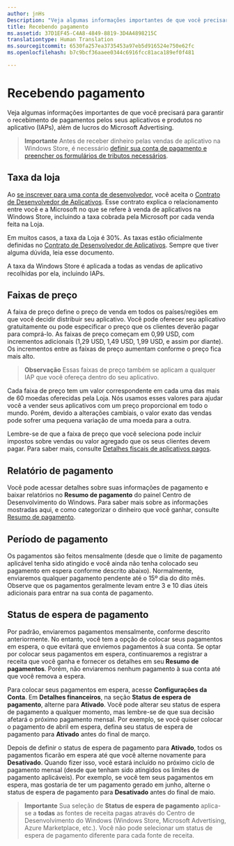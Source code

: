 ```yaml
---
author: jnHs
Description: "Veja algumas informações importantes de que você precisará para garantir o recebimento de pagamentos pelos seus aplicativos e produtos no aplicativo (IAPs), além de lucros do Microsoft Advertising."
title: Recebendo pagamento
ms.assetid: 37D1EF45-C4A8-4849-8819-3D4A4898215C
translationtype: Human Translation
ms.sourcegitcommit: 6530fa257ea3735453a97eb5d916524e750e62fc
ms.openlocfilehash: b7c9bcf36aaee0344c6916fcc81aca189ef0f481

---
```


# Recebendo pagamento
Veja algumas informações importantes de que você precisará para garantir o recebimento de pagamentos pelos seus aplicativos e produtos no aplicativo (IAPs), além de lucros do Microsoft Advertising.

> **Importante**  Antes de receber dinheiro pelas vendas de aplicativo na Windows Store, é necessário [definir sua conta de pagamento e preencher os formulários de tributos necessários](setting-up-your-payout-account-and-tax-forms.md).

## Taxa da loja

Ao [se inscrever para uma conta de desenvolvedor](http://go.microsoft.com/fwlink/p/?LinkID=615100), você aceita o [Contrato de Desenvolvedor de Aplicativos](https://msdn.microsoft.com/library/windows/apps/hh694058). Esse contrato explica o relacionamento entre você e a Microsoft no que se refere à venda de aplicativos na Windows Store, incluindo a taxa cobrada pela Microsoft por cada venda feita na Loja.

Em muitos casos, a taxa da Loja é 30%. As taxas estão oficialmente definidas no [Contrato de Desenvolvedor de Aplicativos](https://msdn.microsoft.com/library/windows/apps/hh694058). Sempre que tiver alguma dúvida, leia esse documento.

A taxa da Windows Store é aplicada a todas as vendas de aplicativo recolhidas por ela, incluindo IAPs.

## Faixas de preço

A faixa de preço define o preço de venda em todos os países/regiões em que você decidir distribuir seu aplicativo. Você pode oferecer seu aplicativo gratuitamente ou pode especificar o preço que os clientes deverão pagar para comprá-lo. As faixas de preço começam em 0,99 USD, com incrementos adicionais (1,29 USD, 1,49 USD, 1,99 USD, e assim por diante). Os incrementos entre as faixas de preço aumentam conforme o preço fica mais alto.

> **Observação**  Essas faixas de preço também se aplicam a qualquer IAP que você ofereça dentro do seu aplicativo.

Cada faixa de preço tem um valor correspondente em cada uma das mais de 60 moedas oferecidas pela Loja. Nós usamos esses valores para ajudar você a vender seus aplicativos com um preço proporcional em todo o mundo. Porém, devido a alterações cambiais, o valor exato das vendas pode sofrer uma pequena variação de uma moeda para a outra.

Lembre-se de que a faixa de preço que você seleciona pode incluir impostos sobre vendas ou valor agregado que os seus clientes devem pagar. Para saber mais, consulte [Detalhes fiscais de aplicativos pagos](tax-details-for-paid-apps.md).

## Relatório de pagamento

Você pode acessar detalhes sobre suas informações de pagamento e baixar relatórios no **Resumo de pagamento** do painel Centro de Desenvolvimento do Windows. Para saber mais sobre as informações mostradas aqui, e como categorizar o dinheiro que você ganhar, consulte [Resumo de pagamento](payout-summary.md).

## Período de pagamento

Os pagamentos são feitos mensalmente (desde que o limite de pagamento aplicável tenha sido atingido e você ainda não tenha colocado seu pagamento em espera conforme descrito abaixo). Normalmente, enviaremos qualquer pagamento pendente até o 15º dia do dito mês. Observe que os pagamentos geralmente levam entre 3 e 10 dias úteis adicionais para entrar na sua conta de pagamento.

##  Status de espera de pagamento

Por padrão, enviaremos pagamentos mensalmente, conforme descrito anteriormente. No entanto, você tem a opção de colocar seus pagamentos em espera, o que evitará que enviemos pagamentos à sua conta. Se optar por colocar seus pagamentos em espera, continuaremos a registrar a receita que você ganha e fornecer os detalhes em seu **Resumo de pagamentos**. Porém, não enviaremos nenhum pagamento à sua conta até que você remova a espera. 

Para colocar seus pagamentos em espera, acesse **Configurações da Conta**. Em **Detalhes financeiros**, na seção **Status de espera de pagamento**, alterne para **Ativado**. Você pode alterar seu status de espera de pagamento a qualquer momento, mas lembre-se de que sua decisão afetará o próximo pagamento mensal. Por exemplo, se você quiser colocar o pagamento de abril em espera, defina seu status de espera de pagamento para **Ativado** antes do final de março.

Depois de definir o status de espera de pagamento para **Ativado**, todos os pagamentos ficarão em espera até que você alterne novamente para **Desativado**. Quando fizer isso, você estará incluído no próximo ciclo de pagamento mensal (desde que tenham sido atingidos os limites de pagamento aplicáveis). Por exemplo, se você tem seus pagamentos em espera, mas gostaria de ter um pagamento gerado em junho, alterne o status de espera de pagamento para **Desativado** antes do final de maio.

> **Importante** Sua seleção de **Status de espera de pagamento** aplica-se a **todas** as fontes de receita pagas através do Centro de Desenvolvimento do Windows (Windows Store, Microsoft Advertising, Azure Marketplace, etc.). Você não pode selecionar um status de espera de pagamento diferente para cada fonte de receita.


 

 







<!--HONumber=Jun16_HO4-->


